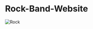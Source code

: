 # Rock-Band-Website

![Rock](https://user-images.githubusercontent.com/96992358/156406065-2e97a162-9540-447f-b268-766b438a9509.PNG)
